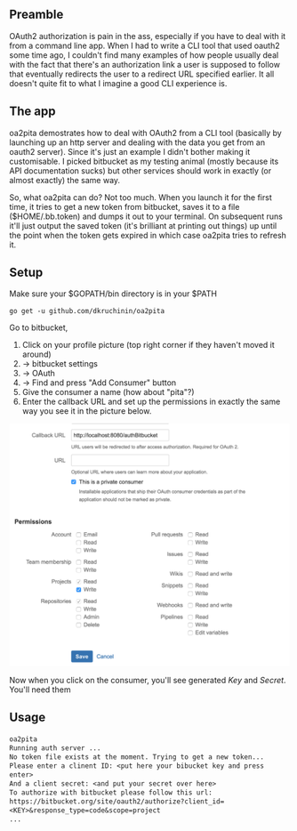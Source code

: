 ## Preamble
OAuth2 authorization is pain in the ass, especially if you have to deal with it from a command line app. When I had to write a CLI tool that used oauth2 some time ago, I couldn't find many examples of how people usually deal with the fact that there's an authorization link a user is supposed to follow that eventually redirects the user to a redirect URL specified earlier. It all doesn't quite fit to what I imagine a good CLI experience is.

## The app
oa2pita demostrates how to deal with OAuth2 from a CLI tool (basically by launching up an http server and dealing with the data you get from an oauth2 server). Since it's just an example I didn't bother making it customisable. I picked bitbucket as my testing animal (mostly because its API documentation sucks) but other services should work in exactly (or almost exactly) the same way.

So, what oa2pita can do? Not too much. When you launch it for the first time, it tries to get a new token from bitbucket, saves it to a file ($HOME/.bb.token) and dumps it out to your terminal. On subsequent runs it'll just output the saved token (it's brilliant at printing out things) up until the point when the token gets expired in which case oa2pita tries to refresh it.

## Setup

Make sure your $GOPATH/bin directory is in your $PATH

    go get -u github.com/dkruchinin/oa2pita

Go to bitbucket, 
1. Click on your profile picture (top right corner if they haven't moved it around)
2. -> bitbucket settings
3. -> OAuth
4. -> Find and press "Add Consumer" button
5. Give the consumer a name (how about "pita"?) 
6. Enter the callback URL and set up the permissions in exactly the same way you see it in the picture below.

![bitbucket](https://github.com/dkruchinin/oa2pita/blob/master/img/bb.png)

Now when you click on the consumer, you'll see generated *Key* and *Secret*. You'll need them

## Usage

    oa2pita
    Running auth server ...
    No token file exists at the moment. Trying to get a new token...
    Please enter a clinent ID: <put here your bibucket key and press enter>
    And a client secret: <and put your secret over here>
    To authorize with bitbucket please follow this url:      https://bitbucket.org/site/oauth2/authorize?client_id=<KEY>&response_type=code&scope=project
    ...
